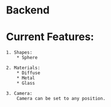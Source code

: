 # Backend

# Current Features:

	1. Shapes:
		* Sphere

	2. Materials:
		* Diffuse
		* Metal
		* Glass

	3. Camera:
		Camera can be set to any position.